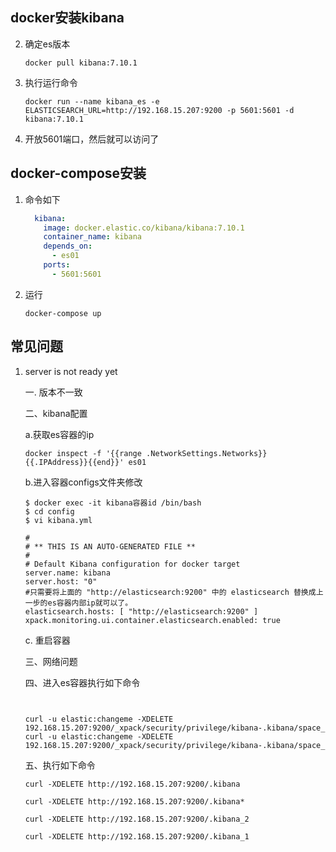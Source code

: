 

## docker安装kibana

2. 确定es版本

   ```shell
   docker pull kibana:7.10.1
   ```

   

3. 执行运行命令

   ```shell
   docker run --name kibana_es -e ELASTICSEARCH_URL=http://192.168.15.207:9200 -p 5601:5601 -d kibana:7.10.1
   ```

   

4. 开放5601端口，然后就可以访问了



## docker-compose安装

1. 命令如下

   ```yaml
     kibana:
       image: docker.elastic.co/kibana/kibana:7.10.1
       container_name: kibana
       depends_on:
         - es01
       ports:
         - 5601:5601  
   ```

   

2. 运行

   ``` shell
   docker-compose up 
   ```

   



## 常见问题

1. server is not ready yet

   一. 版本不一致

   二、kibana配置

   a.获取es容器的ip

   ```shell
   docker inspect -f '{{range .NetworkSettings.Networks}}{{.IPAddress}}{{end}}' es01
   ```

   

   b.进入容器configs文件夹修改

   ``` shell
   $ docker exec -it kibana容器id /bin/bash
   $ cd config
   $ vi kibana.yml
   ```

   ```shell
   #
   # ** THIS IS AN AUTO-GENERATED FILE **
   #
   # Default Kibana configuration for docker target
   server.name: kibana
   server.host: "0"
   #只需要将上面的 "http://elasticsearch:9200" 中的 elasticsearch 替换成上一步的es容器内部ip就可以了。
   elasticsearch.hosts: [ "http://elasticsearch:9200" ]
   xpack.monitoring.ui.container.elasticsearch.enabled: true
   ```

   

   c. 重启容器

   三、网络问题

   四、进入es容器执行如下命令

   ```shell
   
   
   curl -u elastic:changeme -XDELETE 192.168.15.207:9200/_xpack/security/privilege/kibana-.kibana/space_all
   curl -u elastic:changeme -XDELETE 192.168.15.207:9200/_xpack/security/privilege/kibana-.kibana/space_read
   
   ```

   五、执行如下命令

   ```shell
   curl -XDELETE http://192.168.15.207:9200/.kibana
   
   curl -XDELETE http://192.168.15.207:9200/.kibana*
   
   curl -XDELETE http://192.168.15.207:9200/.kibana_2
   
   curl -XDELETE http://192.168.15.207:9200/.kibana_1
   
   ```

   

   

